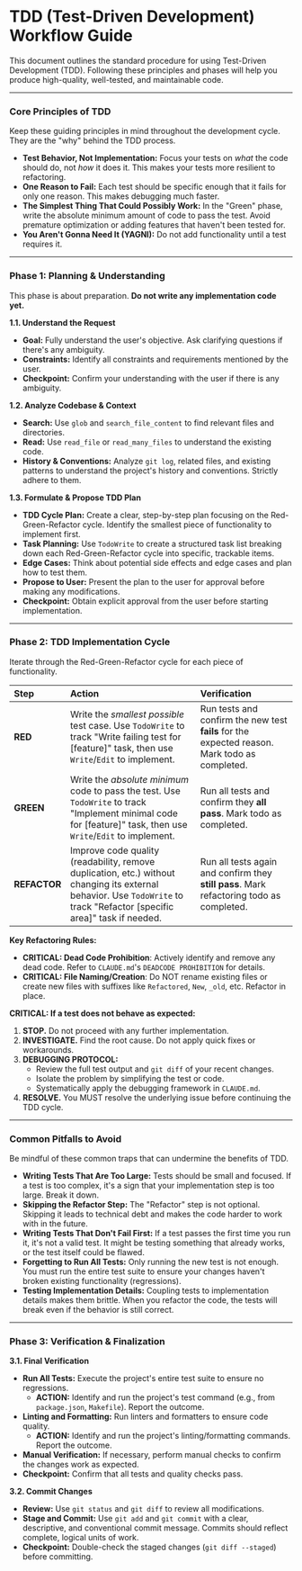 # TDD (Test-Driven Development) Workflow Guide

This document outlines the standard procedure for using Test-Driven Development (TDD). Following these principles and phases will help you produce high-quality, well-tested, and maintainable code.

---

### **Core Principles of TDD**

Keep these guiding principles in mind throughout the development cycle. They are the "why" behind the TDD process.

*   **Test Behavior, Not Implementation:** Focus your tests on *what* the code should do, not *how* it does it. This makes your tests more resilient to refactoring.
*   **One Reason to Fail:** Each test should be specific enough that it fails for only one reason. This makes debugging much faster.
*   **The Simplest Thing That Could Possibly Work:** In the "Green" phase, write the absolute minimum amount of code to pass the test. Avoid premature optimization or adding features that haven't been tested for.
*   **You Aren't Gonna Need It (YAGNI):** Do not add functionality until a test requires it.

---

### **Phase 1: Planning & Understanding**

This phase is about preparation. **Do not write any implementation code yet.**

**1.1. Understand the Request**
*   **Goal:** Fully understand the user's objective. Ask clarifying questions if there's any ambiguity.
*   **Constraints:** Identify all constraints and requirements mentioned by the user.
*   **Checkpoint:** Confirm your understanding with the user if there is any ambiguity.

**1.2. Analyze Codebase & Context**
*   **Search:** Use `glob` and `search_file_content` to find relevant files and directories.
*   **Read:** Use `read_file` or `read_many_files` to understand the existing code.
*   **History & Conventions:** Analyze `git log`, related files, and existing patterns to understand the project's history and conventions. Strictly adhere to them.

**1.3. Formulate & Propose TDD Plan**
*   **TDD Cycle Plan:** Create a clear, step-by-step plan focusing on the Red-Green-Refactor cycle. Identify the smallest piece of functionality to implement first.
*   **Task Planning:** Use `TodoWrite` to create a structured task list breaking down each Red-Green-Refactor cycle into specific, trackable items.
*   **Edge Cases:** Think about potential side effects and edge cases and plan how to test them.
*   **Propose to User:** Present the plan to the user for approval before making any modifications.
*   **Checkpoint:** Obtain explicit approval from the user before starting implementation.

---

### **Phase 2: TDD Implementation Cycle**

Iterate through the Red-Green-Refactor cycle for each piece of functionality.

| Step | Action | Verification |
| :--- | :--- | :--- |
| **RED** | Write the *smallest possible* test case. Use `TodoWrite` to track "Write failing test for [feature]" task, then use `Write`/`Edit` to implement. | Run tests and confirm the new test **fails** for the expected reason. Mark todo as completed. |
| **GREEN** | Write the *absolute minimum* code to pass the test. Use `TodoWrite` to track "Implement minimal code for [feature]" task, then use `Write`/`Edit` to implement. | Run all tests and confirm they **all pass**. Mark todo as completed. |
| **REFACTOR** | Improve code quality (readability, remove duplication, etc.) without changing its external behavior. Use `TodoWrite` to track "Refactor [specific area]" task if needed. | Run all tests again and confirm they **still pass**. Mark refactoring todo as completed. |

**Key Refactoring Rules:**
*   **CRITICAL: Dead Code Prohibition**: Actively identify and remove any dead code. Refer to `CLAUDE.md`'s `DEADCODE PROHIBITION` for details.
*   **CRITICAL: File Naming/Creation**: Do NOT rename existing files or create new files with suffixes like `Refactored`, `New`, `_old`, etc. Refactor in place.

**CRITICAL: If a test does not behave as expected:**
1.  **STOP.** Do not proceed with any further implementation.
2.  **INVESTIGATE.** Find the root cause. Do not apply quick fixes or workarounds.
3.  **DEBUGGING PROTOCOL:**
    *   Review the full test output and `git diff` of your recent changes.
    *   Isolate the problem by simplifying the test or code.
    *   Systematically apply the debugging framework in `CLAUDE.md`.
4.  **RESOLVE.** You MUST resolve the underlying issue before continuing the TDD cycle.

---

### **Common Pitfalls to Avoid**

Be mindful of these common traps that can undermine the benefits of TDD.

*   **Writing Tests That Are Too Large:** Tests should be small and focused. If a test is too complex, it's a sign that your implementation step is too large. Break it down.
*   **Skipping the Refactor Step:** The "Refactor" step is not optional. Skipping it leads to technical debt and makes the code harder to work with in the future.
*   **Writing Tests That Don't Fail First:** If a test passes the first time you run it, it's not a valid test. It might be testing something that already works, or the test itself could be flawed.
*   **Forgetting to Run All Tests:** Only running the new test is not enough. You must run the entire test suite to ensure your changes haven't broken existing functionality (regressions).
*   **Testing Implementation Details:** Coupling tests to implementation details makes them brittle. When you refactor the code, the tests will break even if the behavior is still correct.

---

### **Phase 3: Verification & Finalization**

**3.1. Final Verification**
*   **Run All Tests:** Execute the project's entire test suite to ensure no regressions.
    *   **ACTION:** Identify and run the project's test command (e.g., from `package.json`, `Makefile`). Report the outcome.
*   **Linting and Formatting:** Run linters and formatters to ensure code quality.
    *   **ACTION:** Identify and run the project's linting/formatting commands. Report the outcome.
*   **Manual Verification:** If necessary, perform manual checks to confirm the changes work as expected.
*   **Checkpoint:** Confirm that all tests and quality checks pass.

**3.2. Commit Changes**
*   **Review:** Use `git status` and `git diff` to review all modifications.
*   **Stage and Commit:** Use `git add` and `git commit` with a clear, descriptive, and conventional commit message. Commits should reflect complete, logical units of work.
*   **Checkpoint:** Double-check the staged changes (`git diff --staged`) before committing.
